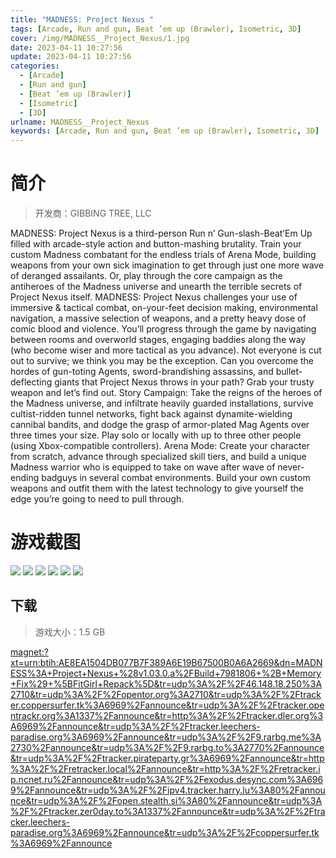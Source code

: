 ```yaml
---
title: "MADNESS: Project Nexus "
tags: [Arcade, Run and gun, Beat ’em up (Brawler), Isometric, 3D]
cover: /img/MADNESS__Project_Nexus/1.jpg
date: 2023-04-11 10:27:56
update: 2023-04-11 10:27:56
categories: 
  - [Arcade]
  - [Run and gun]
  - [Beat ’em up (Brawler)]
  - [Isometric]
  - [3D]
urlname: MADNESS__Project_Nexus
keywords: [Arcade, Run and gun, Beat ’em up (Brawler), Isometric, 3D]
---
```

# 简介

> 开发商：GIBBING TREE, LLC

MADNESS: Project Nexus is a third-person Run n’ Gun-slash-Beat’Em Up filled with arcade-style action and button-mashing brutality. Train your custom Madness combatant for the endless trials of Arena Mode, building weapons from your own sick imagination to get through just one more wave of deranged assailants. Or, play through the core campaign as the antiheroes of the Madness universe and unearth the terrible secrets of Project Nexus itself.
MADNESS: Project Nexus challenges your use of immersive & tactical combat, on-your-feet decision making, environmental navigation, a massive selection of weapons, and a pretty heavy dose of comic blood and violence. You’ll progress through the game by navigating between rooms and overworld stages, engaging baddies along the way (who become wiser and more tactical as you advance). Not everyone is cut out to survive; we think you may be the exception.
Can you overcome the hordes of gun-toting Agents, sword-brandishing assassins, and bullet-deflecting giants that Project Nexus throws in your path? Grab your trusty weapon and let’s find out.
Story Campaign:
Take the reigns of the heroes of the Madness universe, and infiltrate heavily guarded installations, survive cultist-ridden tunnel networks, fight back against dynamite-wielding cannibal bandits, and dodge the grasp of armor-plated Mag Agents over three times your size. Play solo or locally with up to three other people (using Xbox-compatible controllers).
Arena Mode:
Create your character from scratch, advance through specialized skill tiers, and build a unique Madness warrior who is equipped to take on wave after wave of never-ending badguys in several combat environments. Build your own custom weapons and outfit them with the latest technology to give yourself the edge you’re going to need to pull through.

# 游戏截图

![](/img/MADNESS__Project_Nexus/2.jpg)
![](/img/MADNESS__Project_Nexus/3.jpg)
![](/img/MADNESS__Project_Nexus/4.jpg)
![](/img/MADNESS__Project_Nexus/5.jpg)
![](/img/MADNESS__Project_Nexus/6.jpg)
![](/img/MADNESS__Project_Nexus/7.jpg)


## 下载

> 游戏大小：1.5 GB

[magnet:?xt=urn:btih:AE8EA1504DB077B7F389A6E19B67500B0A6A2669&amp;dn=MADNESS%3A+Project+Nexus+%28v1.03.0.a%2FBuild+7981806+%2B+Memory+Fix%29+%5BFitGirl+Repack%5D&amp;tr=udp%3A%2F%2F46.148.18.250%3A2710&amp;tr=udp%3A%2F%2Fopentor.org%3A2710&amp;tr=udp%3A%2F%2Ftracker.coppersurfer.tk%3A6969%2Fannounce&amp;tr=udp%3A%2F%2Ftracker.opentrackr.org%3A1337%2Fannounce&amp;tr=http%3A%2F%2Ftracker.dler.org%3A6969%2Fannounce&amp;tr=udp%3A%2F%2Ftracker.leechers-paradise.org%3A6969%2Fannounce&amp;tr=udp%3A%2F%2F9.rarbg.me%3A2730%2Fannounce&amp;tr=udp%3A%2F%2F9.rarbg.to%3A2770%2Fannounce&amp;tr=udp%3A%2F%2Ftracker.pirateparty.gr%3A6969%2Fannounce&amp;tr=http%3A%2F%2Fretracker.local%2Fannounce&amp;tr=http%3A%2F%2Fretracker.ip.ncnet.ru%2Fannounce&amp;tr=udp%3A%2F%2Fexodus.desync.com%3A6969%2Fannounce&amp;tr=udp%3A%2F%2Fipv4.tracker.harry.lu%3A80%2Fannounce&amp;tr=udp%3A%2F%2Fopen.stealth.si%3A80%2Fannounce&amp;tr=udp%3A%2F%2Ftracker.zer0day.to%3A1337%2Fannounce&amp;tr=udp%3A%2F%2Ftracker.leechers-paradise.org%3A6969%2Fannounce&amp;tr=udp%3A%2F%2Fcoppersurfer.tk%3A6969%2Fannounce](magnet:?xt=urn:btih:AE8EA1504DB077B7F389A6E19B67500B0A6A2669&amp;dn=MADNESS%3A+Project+Nexus+%28v1.03.0.a%2FBuild+7981806+%2B+Memory+Fix%29+%5BFitGirl+Repack%5D&amp;tr=udp%3A%2F%2F46.148.18.250%3A2710&amp;tr=udp%3A%2F%2Fopentor.org%3A2710&amp;tr=udp%3A%2F%2Ftracker.coppersurfer.tk%3A6969%2Fannounce&amp;tr=udp%3A%2F%2Ftracker.opentrackr.org%3A1337%2Fannounce&amp;tr=http%3A%2F%2Ftracker.dler.org%3A6969%2Fannounce&amp;tr=udp%3A%2F%2Ftracker.leechers-paradise.org%3A6969%2Fannounce&amp;tr=udp%3A%2F%2F9.rarbg.me%3A2730%2Fannounce&amp;tr=udp%3A%2F%2F9.rarbg.to%3A2770%2Fannounce&amp;tr=udp%3A%2F%2Ftracker.pirateparty.gr%3A6969%2Fannounce&amp;tr=http%3A%2F%2Fretracker.local%2Fannounce&amp;tr=http%3A%2F%2Fretracker.ip.ncnet.ru%2Fannounce&amp;tr=udp%3A%2F%2Fexodus.desync.com%3A6969%2Fannounce&amp;tr=udp%3A%2F%2Fipv4.tracker.harry.lu%3A80%2Fannounce&amp;tr=udp%3A%2F%2Fopen.stealth.si%3A80%2Fannounce&amp;tr=udp%3A%2F%2Ftracker.zer0day.to%3A1337%2Fannounce&amp;tr=udp%3A%2F%2Ftracker.leechers-paradise.org%3A6969%2Fannounce&amp;tr=udp%3A%2F%2Fcoppersurfer.tk%3A6969%2Fannounce)